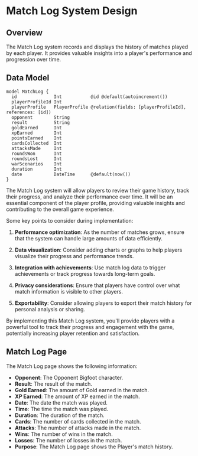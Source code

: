 # Match Log System Design

## Overview
The Match Log system records and displays the history of matches played by each player. It provides valuable insights into a player's performance and progression over time.

## Data Model

```prisma
model MatchLog {
  id              Int           @id @default(autoincrement())
  playerProfileId Int
  playerProfile   PlayerProfile @relation(fields: [playerProfileId], references: [id])
  opponent        String
  result          String
  goldEarned      Int
  xpEarned        Int
  pointsEarned    Int
  cardsCollected  Int
  attacksMade     Int
  roundsWon       Int
  roundsLost      Int
  warScenarios    Int
  duration        Int
  date            DateTime      @default(now())
}
```

The Match Log system will allow players to review their game history, track their progress, and analyze their performance over time. It will be an essential component of the player profile, providing valuable insights and contributing to the overall game experience.

Some key points to consider during implementation:

1. **Performance optimization**: As the number of matches grows, ensure that the system can handle large amounts of data efficiently.

2. **Data visualization**: Consider adding charts or graphs to help players visualize their progress and performance trends.

3. **Integration with achievements**: Use match log data to trigger achievements or track progress towards long-term goals.

4. **Privacy considerations**: Ensure that players have control over what match information is visible to other players.

5. **Exportability**: Consider allowing players to export their match history for personal analysis or sharing.

By implementing this Match Log system, you'll provide players with a powerful tool to track their progress and engagement with the game, potentially increasing player retention and satisfaction.

## Match Log Page

The Match Log page shows the following information:
  - **Opponent**: The Opponent Bigfoot character.
  - **Result**: The result of the match.
  - **Gold Earned**: The amount of Gold earned in the match.
  - **XP Earned**: The amount of XP earned in the match.
  - **Date**: The date the match was played.
  - **Time**: The time the match was played.
  - **Duration**: The duration of the match.
  - **Cards**: The number of cards collected in the match.
  - **Attacks**: The number of attacks made in the match.
  - **Wins**: The number of wins in the match.
  - **Losses**: The number of losses in the match.
  - **Purpose**: The Match Log page shows the Player's match history.